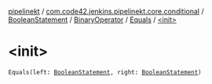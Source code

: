 [pipelinekt](../../../../index.md) / [com.code42.jenkins.pipelinekt.core.conditional](../../../index.md) / [BooleanStatement](../../index.md) / [BinaryOperator](../index.md) / [Equals](index.md) / [&lt;init&gt;](./-init-.md)

# &lt;init&gt;

`Equals(left: `[`BooleanStatement`](../../index.md)`, right: `[`BooleanStatement`](../../index.md)`)`